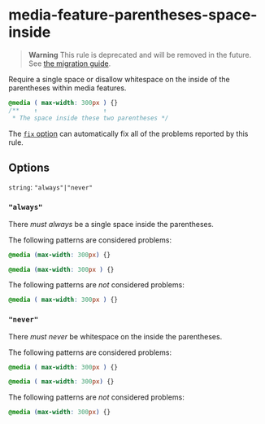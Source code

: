 # media-feature-parentheses-space-inside  
  
> **Warning** This rule is deprecated and will be removed in the future. See [the migration guide](../../../docs/migration-guide/to-15.md).  
  
Require a single space or disallow whitespace on the inside of the parentheses within media features.  
  
<!-- prettier-ignore -->  
```css  
@media ( max-width: 300px ) {}  
/**    ↑                  ↑  
 * The space inside these two parentheses */  
```  
  
The [`fix` option](../../../docs/user-guide/options.md#fix) can automatically fix all of the problems reported by this rule.  
  
## Options  
  
`string`: `"always"|"never"`  
  
### `"always"`  
  
There _must always_ be a single space inside the parentheses.  
  
The following patterns are considered problems:  
  
<!-- prettier-ignore -->  
```css  
@media (max-width: 300px) {}  
```  
  
<!-- prettier-ignore -->  
```css  
@media (max-width: 300px ) {}  
```  
  
The following patterns are _not_ considered problems:  
  
<!-- prettier-ignore -->  
```css  
@media ( max-width: 300px ) {}  
```  
  
### `"never"`  
  
There _must never_ be whitespace on the inside the parentheses.  
  
The following patterns are considered problems:  
  
<!-- prettier-ignore -->  
```css  
@media ( max-width: 300px ) {}  
```  
  
<!-- prettier-ignore -->  
```css  
@media ( max-width: 300px) {}  
```  
  
The following patterns are _not_ considered problems:  
  
<!-- prettier-ignore -->  
```css  
@media (max-width: 300px) {}  
```  
